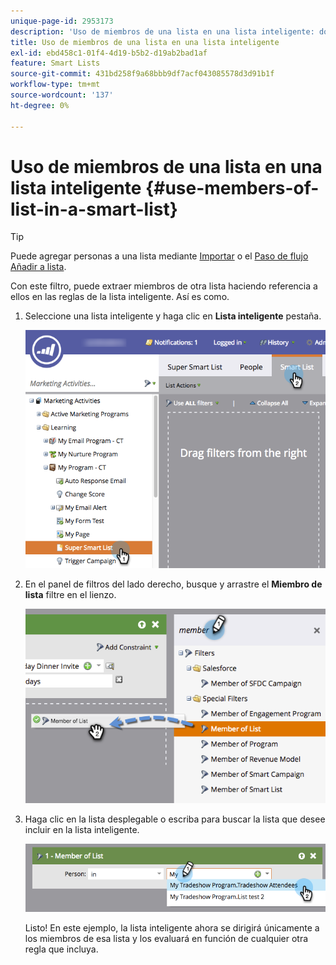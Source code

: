 ```yaml
---
unique-page-id: 2953173
description: 'Uso de miembros de una lista en una lista inteligente: documentos de Marketo, documentación del producto'
title: Uso de miembros de una lista en una lista inteligente
exl-id: ebd458c1-01f4-4d19-b5b2-d19ab2bad1af
feature: Smart Lists
source-git-commit: 431bd258f9a68bbb9df7acf043085578d3d91b1f
workflow-type: tm+mt
source-wordcount: '137'
ht-degree: 0%

---
```


# Uso de miembros de una lista en una lista inteligente {#use-members-of-list-in-a-smart-list}

>[!TIP]
>
>Puede agregar personas a una lista mediante [Importar](/help/marketo/getting-started/quick-wins/import-a-list-of-people.md) o el [Paso de flujo Añadir a lista](/help/marketo/product-docs/core-marketo-concepts/smart-campaigns/flow-actions/add-to-list.md).

Con este filtro, puede extraer miembros de otra lista haciendo referencia a ellos en las reglas de la lista inteligente. Así es como.

1. Seleccione una lista inteligente y haga clic en **Lista inteligente** pestaña.

   ![](assets/smartlist-sltab.png)

1. En el panel de filtros del lado derecho, busque y arrastre el **Miembro de lista** filtre en el lienzo.

   ![](assets/use-members-of-list-in-a-smart-list-2nd.png)

1. Haga clic en la lista desplegable o escriba para buscar la lista que desee incluir en la lista inteligente.

   ![](assets/memberoflist.png)

   Listo! En este ejemplo, la lista inteligente ahora se dirigirá únicamente a los miembros de esa lista y los evaluará en función de cualquier otra regla que incluya.
